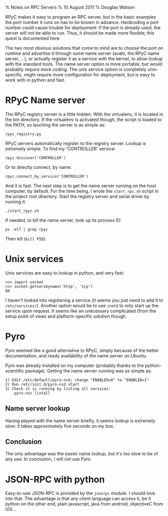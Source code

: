 % Notes on RPC Servers
% 10 August 2011
% Douglas Watson

RPyC makes it easy to program an RPC server, but in the basic examples the port number it runs on has to be known in advance. Hardcoding a port number could cause trouble for deployment: if the port is already used, the server will not be able to run. Thus, it should be made more flexible; this quest is documented here.

The two most obvious solutions that come to mind are to choose the port on runtime and advertise it through some name server (avahi, the RPyC name server, ...), or actually register it as a service with the kernel, to allow lookup with the standard tools. The name server option is more portable, but would probably require more coding. The unix service option is completely unix-specific, might require more configuration for deployment, but is easy to work with in python and fast.

RPyC Name server
================

The RPyC registry server is a little hidden. With the virtualenv, it is located in the bin directory. If the virtualenv is activated though, the script is loaded to the PATH, so lauching the server is as simple as:

	rpyc_registry.py

RPyC servers automatically register to the registry server. Lookup is extremely simple. To find my 'CONTROLLER' service:

	rpyc.discover('CONTROLLER')

Or to directly connect, by name:

	rpyc.connect_by_service('CONTROLLER')

And it is fast. The next step is to get the name server running on the host computer, by default. For the time being, I wrote the `start_rpc.sh` script in the project root directory. Start the registry server and serial driver by running it:

	./start_rpyc.sh

If needed, to kill the name server, look up its process ID:

	ps -elf | grep rpyc

Then kill (`kill PID`).

Unix services
=============

Unix services are easy to lookup in python, and very fast:
	
	>>> import socket
	>>> socket.getservbyname('http', 'tcp')
	80

I haven't looked into registering a service (it seems you just need to add it to `/etc/services/`). Another option would be to use `inetd` to only start up the service upon request. It seems like an unecessary complicated (from the setup point of view) and platform-specific solution though.

Pyro
====

Pyro seemed like a good alternative to RPyC, simply because of the better documentation, and ready availability of the name server on Ubuntu.

Pyro was already installed on my computer (probably thanks to the python-scientific package). Getting the name server running was as simple as:

	1) Edit /etc/default/pyro-nsd; change "ENABLED=0" to "ENABLED=1"
	2) Run /etc/init.d/pyro-nsd start
	3) Check it is running by listing all services:
		pyro-nsc listall

Name server lookup
------------------

Having played with the name server briefly, it seems lookup is extremely slow: it takes approximately five seconds on my box.

Conclusion
----------

The only advantage was the easier name lookup, but it's too slow to be of any use. In conclusion, I will not use Pyro.

JSON-RPC with python
=====================

Easy-to-use JSON-RPC is provided by the `jsonrpc` module. I should look into that. The advantage is that any client language can access it, be it python on the other end, plain javascript, java from android, objectiveC from iOS...
